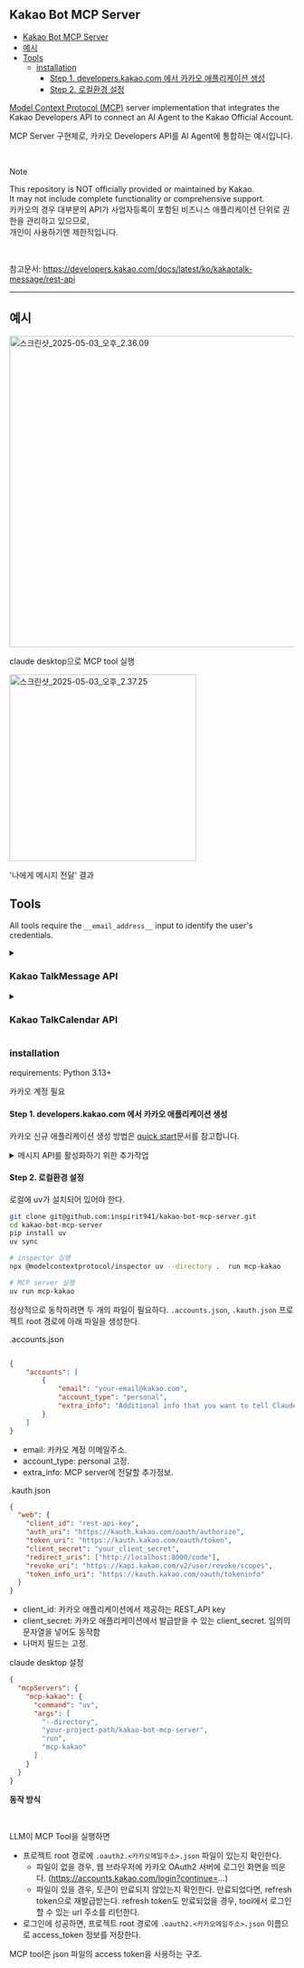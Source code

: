 ## Kakao Bot MCP Server

<!-- TOC -->

- [Kakao Bot MCP Server](#kakao-bot-mcp-server)
- [예시](#예시)
- [Tools](#tools)
  - [installation](#installation)
    - [Step 1. developers.kakao.com 에서 카카오 애플리케이션 생성](#step-1-developerskakaocom-에서-카카오-애플리케이션-생성)
    - [Step 2. 로컬환경 설정](#step-2-로컬환경-설정)

<!-- /TOC -->


[Model Context Protocol (MCP)](https://github.com/modelcontextprotocol) server implementation that integrates the Kakao Developers API to connect an AI Agent to the Kakao Official Account.

MCP Server 구현체로, 카카오 Developers API를 AI Agent에 통합하는 예시입니다.

<br>

> [!NOTE]
> This repository is NOT officially provided or maintained by Kakao. <br>
> It may not include complete functionality or comprehensive support. <br>
> 카카오의 경우 대부분의 API가 사업자등록이 포함된 비즈니스 애플리케이션 단위로 권한을 관리하고 있으므로, <br>
> 개인이 사용하기엔 제한적입니다. 

<br>

참고문서: https://developers.kakao.com/docs/latest/ko/kakaotalk-message/rest-api

---

## 예시

<img src="https://gitlab.com/-/project/69172217/uploads/89b84962ae9233c26bddd6318f60f97a/%E1%84%89%E1%85%B3%E1%84%8F%E1%85%B3%E1%84%85%E1%85%B5%E1%86%AB%E1%84%89%E1%85%A3%E1%86%BA_2025-05-03_%E1%84%8B%E1%85%A9%E1%84%92%E1%85%AE_2.36.09.png" alt="스크린샷_2025-05-03_오후_2.36.09" width="550">
<br>

claude desktop으로 MCP tool 실행


<img src="https://gitlab.com/-/project/69172217/uploads/e27b0f53e2776e6371fd2f5a0745299a/%E1%84%89%E1%85%B3%E1%84%8F%E1%85%B3%E1%84%85%E1%85%B5%E1%86%AB%E1%84%89%E1%85%A3%E1%86%BA_2025-05-03_%E1%84%8B%E1%85%A9%E1%84%92%E1%85%AE_2.37.25.png" alt="스크린샷_2025-05-03_오후_2.37.25" width="330">

<br>

'나에게 메시지 전달' 결과

## Tools

All tools require the `__email_address__` input to identify the user's credentials.

<details>
<summary><h3>Kakao TalkMessage API</h3></summary>

- 작성시점 기준, '나에게 보내기 - 기본 템플릿' API만 지원됩니다.
- 참고문서: https://developers.kakao.com/docs/latest/ko/kakaotalk-message/rest-api#default-template-msg-me

1.  **send_text_template_to_me**
    *   Description: Sends a Kakao Talk text message to me.
    *   Inputs:
        *   `__email_address__` (string, required): The email address associated with the Kakao account.
        *   `text` (string, required, max 200 characters): The text content of the message.
        *   `link` (object, required): An object defining the link associated with the text.
            *   `web_url` (string, optional, uri format)
            *   `mobile_web_url` (string, optional, uri format)
        *   `button_title` (string, optional): The title of the button.

2.  **send_feed_template_to_me**
    *   Description: Sends a Kakao Talk feed message to me.
    *   Inputs:
        *   `__email_address__` (string, required)
        *   `content` (object, required): The main content block of the feed message.
            *   `title` (string, required)
            *   `description` (string, required)
            *   `image_url` (string, required, uri format)
            *   `image_width` (integer, optional)
            *   `image_height` (integer, optional)
            *   `link` (object, required) - defines the link for the content
                *   `web_url` (string, optional, uri format)
                *   `mobile_web_url` (string, optional, uri format)
                *   `android_execution_params` (string, optional)
                *   `ios_execution_params` (string, optional)
        *   `item_content` (object, optional): Additional item content for the feed. (See API documentation for nested structure)
        *   `social` (object, optional): Social information like likes, comments, etc. (See API documentation for nested structure)
        *   `buttons` (array of objects, optional): Buttons to include with the message. (Each object requires `title` and `link`)

3.  **send_list_template_to_me**
    *   Description: Sends a Kakao Talk list message to me.
    *   Inputs:
        *   `__email_address__` (string, required)
        *   `header_title` (string, required): The title displayed at the top of the list.
        *   `contents` (array of objects, required): A list of content items. Each item requires:
            *   `title` (string, required)
            *   `description` (string, required)
            *   `image_url` (string, required, uri format)
            *   `image_width` (integer, optional)
            *   `image_height` (integer, optional)
            *   `link` (object, required) - defines the link for the list item
                *   `web_url` (string, optional, uri format)
                *   `mobile_web_url` (string, optional, uri format)
                *   `android_execution_params` (string, optional)
                *   `ios_execution_params` (string, optional)
        *   `header_link` (object, optional): A link for the header area. (See API documentation for nested structure)
        *   `buttons` (array of objects, optional): Buttons to include with the message. (Each object requires `title` and `link`)

4.  **send_location_template_to_me**
    *   Description: Sends a Kakao Talk location message to me.
    *   Inputs:
        *   `__email_address__` (string, required)
        *   `content` (object, required): The main content block for the location message.
            *   `title` (string, required)
            *   `description` (string, required)
            *   `image_url` (string, required, uri format)
            *   `image_width` (integer, optional)
            *   `image_height` (integer, optional)
            *   `link` (object, required) - defines the link for the content
                *   `web_url` (string, optional, uri format)
                *   `mobile_web_url` (string, optional, uri format)
                *   `android_execution_params` (string, optional)
                *   `ios_execution_params` (string, optional)
        *   `address` (string, required): The address of the location.
        *   `buttons` (array of objects, optional): Buttons to include with the message. (Each object requires `title` and `link`)
        *   `address_title` (string, optional): A title for the address.

5.  **send_calendar_template_to_me**
    *   Description: Sends a Kakao Talk calendar message to me.
    *   Inputs:
        *   `__email_address__` (string, required)
        *   `content` (object, required): The main content block for the calendar message.
            *   `title` (string, required)
            *   `description` (string, required)
            *   `link` (object, required) - defines the link for the content
                *   `web_url` (string, optional, uri format)
                *   `mobile_web_url` (string, optional, uri format)
                *   `android_execution_params` (string, optional)
                *   `ios_execution_params` (string, optional)
            *   `image_url` (string, optional, uri format)
        *   `id_type` (string, required, enum: "event"): The type of calendar item.
        *   `id` (string, required): The ID of the calendar item.
        *   `buttons` (array of objects, optional): Buttons to include with the message. (Each object requires `title` and `link`)

6.  **send_commerce_template_to_me**
    *   Description: Sends a Kakao Talk commerce message to me.
    *   Inputs:
        *   `__email_address__` (string, required)
        *   `content` (object, required): The main content block for the commerce message.
            *   `title` (string, required)
            *   `image_url` (string, required, uri format)
            *   `image_width` (integer, optional)
            *   `image_height` (integer, optional)
            *   `link` (object, required) - defines the link for the content
                *   `web_url` (string, optional, uri format)
                *   `mobile_web_url` (string, optional, uri format)
                *   `android_execution_params` (string, optional)
                *   `ios_execution_params` (string, optional)
        *   `commerce` (object, required): Commerce-specific information.
            *   `regular_price` (integer, required)
            *   `discount_price` (integer, optional)
            *   `discount_rate` (integer, optional, 0-100)
        *   `buttons` (array of objects, optional): Buttons to include with the message. (Each object requires `title` and `link`)
</details>

<details>
<summary><h3>Kakao TalkCalendar API</h3></summary>

- 카카오 톡캘린더 API를 통해 사용자의 캘린더를 조회하고 관리하는 도구입니다.
  - 작성시점 기준 '사용자 캘린더 - 목록 가져오기, 서브 캘린더 생성 / 수정 / 삭제' 기능만 지원됩니다.
  - 톡캘린더 API는 카카오에 사용 권한을 신청해야 합니다. 신청 방법은 https://developers.kakao.com/docs/latest/ko/talkcalendar/common#policy-request-permission 를 참고하세요.
- 참고문서: https://developers.kakao.com/docs/latest/ko/talkcalendar/rest-api

1. **get_calendar_list**
   * Description: Retrieves the list of user calendars.
   * Inputs:
     * `__email_address__` (string, required): The email address associated with the Kakao account.

2. **create_sub_calendar**
   * Description: Creates a new sub-calendar for the user.
   * Inputs:
     * `__email_address__` (string, required): The email address associated with the Kakao account.
     * `name` (string, required): The name of the sub calendar.
     * `color` (string, optional): The default color for events in the calendar.
     * `reminder` (integer, optional): The default reminder time for non-all-day events in minutes.
     * `reminder_all_day` (integer, optional): The default reminder time for all-day events in minutes.

3. **update_sub_calendar**
   * Description: Updates an existing sub-calendar.
   * Inputs:
     * `__email_address__` (string, required): The email address associated with the Kakao account.
     * `calendar_id` (string, required): The ID of the sub calendar to update.
     * `name` (string, optional): The new name for the sub calendar.
     * `color` (string, optional): The new default color for events in the calendar.
     * `reminder` (integer, optional): The new default reminder time for non-all-day events in minutes.
     * `reminder_all_day` (integer, optional): The new default reminder time for all-day events in minutes.

4. **delete_sub_calendar**
   * Description: Deletes a user's sub-calendar.
   * Inputs:
     * `__email_address__` (string, required): The email address associated with the Kakao account.
     * `calendar_id` (string, required): The ID of the sub calendar to delete.
</details>

### installation

requirements: Python 3.13+

카카오 계정 필요

#### Step 1. developers.kakao.com 에서 카카오 애플리케이션 생성


카카오 신규 애플리케이션 생성 방법은 [quick start](https://developers.kakao.com/docs/latest/ko/getting-started/quick-start#create)문서를 참고합니다.

<details>
        <summary>메시지 API를 활성화하기 위한 추가작업</summary>

![사이트 등록](https://gitlab.com/-/project/69172217/uploads/c43583fef2737e7d7914957ea2d1a98f/%E1%84%89%E1%85%B3%E1%84%8F%E1%85%B3%E1%84%85%E1%85%B5%E1%86%AB%E1%84%89%E1%85%A3%E1%86%BA_2025-05-03_%E1%84%8B%E1%85%A9%E1%84%92%E1%85%AE_2.54.54.png)

"내 애플리케이션 > 앱 설정 > 플랫폼" 의 Web에서 사이트 도메인으로 http://localhost:8000 등록

<br>

![비즈 앱 등록](https://gitlab.com/-/project/69172217/uploads/1bc18c13c2d9552f53e3a217f360ef3e/%E1%84%89%E1%85%B3%E1%84%8F%E1%85%B3%E1%84%85%E1%85%B5%E1%86%AB%E1%84%89%E1%85%A3%E1%86%BA_2025-05-03_%E1%84%8B%E1%85%A9%E1%84%92%E1%85%AE_3.00.03.png)

비즈 앱 등록. 사업자번호가 없어도 "개인 개발자 비즈 앱" 등록이 가능하다.

<br>

![카카오 로그인 활성화](https://gitlab.com/-/project/69172217/uploads/e3481afc8cc24e15e533d39320c8f49f/%E1%84%89%E1%85%B3%E1%84%8F%E1%85%B3%E1%84%85%E1%85%B5%E1%86%AB%E1%84%89%E1%85%A3%E1%86%BA_2025-05-03_%E1%84%8B%E1%85%A9%E1%84%92%E1%85%AE_3.04.03.png)

카카오 로그인을 활성화한다.

<br>

![동의항목 설정](https://gitlab.com/-/project/69172217/uploads/8985389490968d9f8ee66cb4eda16047/%E1%84%89%E1%85%B3%E1%84%8F%E1%85%B3%E1%84%85%E1%85%B5%E1%86%AB%E1%84%89%E1%85%A3%E1%86%BA_2025-05-03_%E1%84%8B%E1%85%A9%E1%84%92%E1%85%AE_3.05.01.png)

- 제품 설정 > 카카오 로그인 > 동의항목에서 '닉네임', '카카오계정(이메일)', '카카오톡 메시지 전송' 을 활성화한다.
- OpenID 활성화한다.
- 톡캘린더 API가 필요한 경우 https://developers.kakao.com/docs/latest/ko/talkcalendar/common#policy-request-permission 를 참고해서 사용 권한을 신청해야 한다.

</details>

#### Step 2. 로컬환경 설정

로컬에 uv가 설치되어 있어야 한다.

```sh
git clone git@github.com:inspirit941/kakao-bot-mcp-server.git
cd kakao-bot-mcp-server
pip install uv
uv sync

# inspector 실행
npx @modelcontextprotocol/inspector uv --directory .  run mcp-kakao

# MCP server 실행
uv run mcp-kakao
```



정상적으로 동작하려면 두 개의 파일이 필요하다. `.accounts.json`, `.kauth.json` 프로젝트 root 경로에 아래 파일을 생성한다.


.accounts.json
```json

{
    "accounts": [
        {
            "email": "your-email@kakao.com",
            "account_type": "personal",
            "extra_info": "Additional info that you want to tell Claude: E.g. 'Contains Family Calendar'"
        }
    ]
}
```
- email: 카카오 계정 이메일주소.
- account_type: personal 고정.
- extra_info: MCP server에 전달할 추가정보.

.kauth.json
```json
{
  "web": {
    "client_id": "rest-api-key",
    "auth_uri": "https://kauth.kakao.com/oauth/authorize",
    "token_uri": "https://kauth.kakao.com/oauth/token",
    "client_secret": "your_client_secret",
    "redirect_uris": ["http://localhost:8000/code"],
    "revoke_uri": "https://kapi.kakao.com/v2/user/revoke/scopes",
    "token_info_uri": "https://kauth.kakao.com/oauth/tokeninfo"
  }
}
```

- client_id: 카카오 애플리케이션에서 제공하는 REST_API key
- client_secret: 카카오 애플리케이션에서 발급받을 수 있는 client_secret. 임의의 문자열을 넣어도 동작함
- 나머지 필드는 고정.


claude desktop 설정

```json
{
  "mcpServers": {
    "mcp-kakao": {
      "command": "uv",
      "args": [
        "--directory",
        "your-project-path/kakao-bot-mcp-server",
        "run",
        "mcp-kakao"
      ]
    }
  }
}
```

**동작 방식**

<br>

LLM이 MCP Tool을 실행하면
- 프로젝트 root 경로에 `.oauth2.<카카오메일주소>.json` 파일이 있는지 확인한다.
  - 파일이 없을 경우, 웹 브라우저에 카카오 OAuth2 서버에 로그인 화면을 띄운다. (https://accounts.kakao.com/login?continue=...)
  - 파일이 있을 경우, 토큰이 만료되지 않았는지 확인한다. 만료되었다면, refresh token으로 재발급받는다. refresh token도 만료되었을 경우, tool에서 로그인할 수 있는 url 주소를 리턴한다. 
- 로그인에 성공하면, 프로젝트 root 경로에 `.oauth2.<카카오메일주소>.json` 이름으로 access_token 정보를 저장한다.

MCP tool은 json 파일의 access token을 사용하는 구조.


